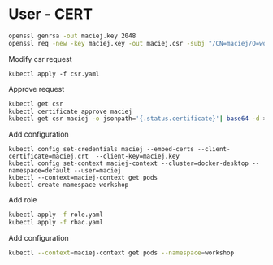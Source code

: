 # User - CERT

```sh
openssl genrsa -out maciej.key 2048
openssl req -new -key maciej.key -out maciej.csr -subj "/CN=maciej/O=workshop"
```

Modify csr request
```
kubectl apply -f csr.yaml
```

Approve request
```sh
kubectl get csr
kubectl certificate approve maciej
kubectl get csr maciej -o jsonpath='{.status.certificate}'| base64 -d > maciej.crt

```

Add configuration

```
kubectl config set-credentials maciej --embed-certs --client-certificate=maciej.crt  --client-key=maciej.key
kubectl config set-context maciej-context --cluster=docker-desktop --namespace=default --user=maciej
kubectl --context=maciej-context get pods
kubectl create namespace workshop
```

Add role
```sh
kubectl apply -f role.yaml
kubectl apply -f rbac.yaml
```
Add configuration

```sh
kubectl --context=maciej-context get pods --namespace=workshop
```

